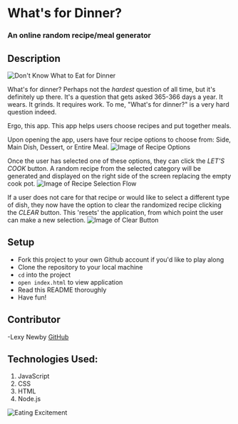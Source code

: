 # What's for Dinner?
### An online random recipe/meal generator

## Description

![Don't Know What to Eat for Dinner](https://c.tenor.com/h1084Me4iFYAAAAd/i-dont-know-what-to-eat-for-dinner-jill-kendall.gif)

What's for dinner? Perhaps not the *hardest* question of all time, but it's definitely up there. It's a question that gets asked 365-366 days a year. It wears. It grinds. It requires work. To me, "What's for dinner?" is a very hard question indeed.

Ergo, this app. This app helps users choose recipes and put together meals.

Upon opening the app, users have four recipe options to choose from: Side, Main Dish, Dessert, or Entire Meal.
![Image of Recipe Options](assets/looking-for.png)

Once the user has selected one of these options, they can click the *LET'S COOK* button. A random recipe from the selected category will be generated and displayed on the right side of the screen replacing the empty cook pot.
![Image of Recipe Selection Flow](assets/flow-chart.png)

If a user does not care for that recipe or would like to select a different type of dish, they now have the option to clear the randomized recipe clicking the *CLEAR* button. This 'resets' the application, from which point the user can make a new selection.
![Image of Clear Button](assets/clear-button.png)

## Setup

- Fork this project to your own Github account if you'd like to play along
- Clone the repository to your local machine
- `cd` into the project
- `open index.html` to view application
- Read this README thoroughly
- Have fun!

## Contributor

-Lexy Newby
[GitHub](https://github.com/anewb87)

## Technologies Used:

1. JavaScript
2. CSS
3. HTML
4. Node.js

![Eating Excitement](https://media1.giphy.com/media/26gsopKq78rO1q9O0/giphy.gif?cid=ecf05e47mt17f4owzt1kz6q0mhlic161bied7lgerph7ipn4&rid=giphy.gif&ct=g)
